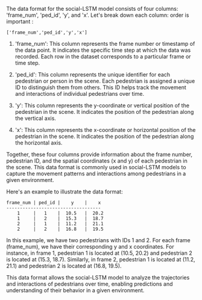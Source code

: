 The data format for the social-LSTM model consists of four columns: 'frame_num', 'ped_id', 'y', and 'x'. Let's break down each column:
order is important :
```
['frame_num','ped_id','y','x']
```
1. 'frame_num': This column represents the frame number or timestamp of the data point. It indicates the specific time step at which the data was recorded. Each row in the dataset corresponds to a particular frame or time step.

2. 'ped_id': This column represents the unique identifier for each pedestrian or person in the scene. Each pedestrian is assigned a unique ID to distinguish them from others. This ID helps track the movement and interactions of individual pedestrians over time.

3. 'y': This column represents the y-coordinate or vertical position of the pedestrian in the scene. It indicates the position of the pedestrian along the vertical axis.

4. 'x': This column represents the x-coordinate or horizontal position of the pedestrian in the scene. It indicates the position of the pedestrian along the horizontal axis.

Together, these four columns provide information about the frame number, pedestrian ID, and the spatial coordinates (x and y) of each pedestrian in the scene. This data format is commonly used in social-LSTM models to capture the movement patterns and interactions among pedestrians in a given environment.

Here's an example to illustrate the data format:

```
frame_num | ped_id |    y    |    x
-----------------------------------
    1     |   1    |  10.5   |  20.2
    1     |   2    |  15.3   |  18.7
    2     |   1    |  11.2   |  21.1
    2     |   2    |  16.8   |  19.5
```

In this example, we have two pedestrians with IDs 1 and 2. For each frame (frame_num), we have their corresponding y and x coordinates. For instance, in frame 1, pedestrian 1 is located at (10.5, 20.2) and pedestrian 2 is located at (15.3, 18.7). Similarly, in frame 2, pedestrian 1 is located at (11.2, 21.1) and pedestrian 2 is located at (16.8, 19.5).

This data format allows the social-LSTM model to analyze the trajectories and interactions of pedestrians over time, enabling predictions and understanding of their behavior in a given environment.